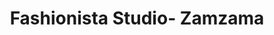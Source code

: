---
title: "Fashionista Studio- Zamzama"
url: /karachi/fashionista-studio-zamzama/
shop: Modehaus
---
